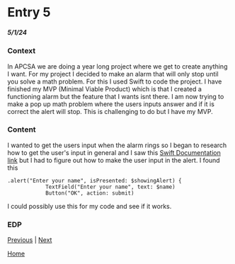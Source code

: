 # Entry 5
##### 5/1/24

### Context
In APCSA we are doing a year long project where we get to create anything I want. For my project I decided to make an alarm that will only stop until you solve a math problem. For this I used Swift to code the project. I have finished my MVP (Minimal Viable Product) which is that I created a functioning alarm but the feature that I wants isnt there. I am now trying to make a pop up math problem where the users inputs answer and if it is correct the alert will stop. This is challenging to do but I have my MVP.

### Content
I wanted to get the users input when the alarm rings so I began to research how to get the user's input in general and I saw this [Swift Documentation link](https://developer.apple.com/documentation/uikit/uilexiconentry/1614132-userinput) but I had to figure out how to make the user input in the alert. I found this 
```
.alert("Enter your name", isPresented: $showingAlert) {
            TextField("Enter your name", text: $name)
            Button("OK", action: submit)
```
I could possibly use this for my code and see if it works. 
### EDP


[Previous](entry04.md) | [Next](entry06.md)

[Home](../README.md)
